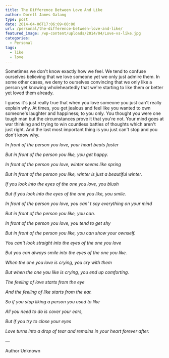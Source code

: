 ```yaml
---
title: The Difference Between Love And Like
author: Dorell James Galang
type: post
date: 2014-04-06T17:06:09+00:00
url: /personal/the-difference-between-love-and-like/
featured_image: /wp-content/uploads/2014/04/Love-vs-like.jpg
categories:
  - Personal
tags:
  - like
  - love
---
```


Sometimes we don't know exactly how we feel. We tend to confuse ourselves believing that we love someone yet we only just admire them. In some other cases, we deny to ourselves convincing that we only like a person yet knowing wholeheartedly that we're starting to like them or better yet loved them already.

I guess it's just really true that when you love someone you just can't really explain why. At times, you get jealous and feel like you wanted to own someone's laughter and happiness; to you only. You thought you were one tough man but the circumstances prove it that you're not. Your mind goes at war thinking and trying to win countless battles of thoughts which aren't just right. And the last most important thing is you just can't stop and you don't know why.

_In front of the person you love, your heart beats faster_

_But in front of the person you like, you get happy._

_In front of the person you love, winter seems like spring_

_But in front of the person you like, winter is just a beautiful winter._

_If you look into the eyes of the one you love, you blush_

_But if you look into the eyes of the one you like, you smile._

_In front of the person you love, you can' t say everything on your mind_

_But in front of the person you like, you can._

_In front of the person you love, you tend to get shy_

_But in front of the person you like, you can show your ownself._

_You can't look straight into the eyes of the one you love_

_But you can always smile into the eyes of the one you like._

_When the one you love is crying, you cry with them_

_But when the one you like is crying, you end up comforting._

_The feeling of love starts from the eye_

_And the feeling of like starts from the ear._

_So if you stop liking a person you used to like_

_All you need to do is cover your ears,_

_But if you try to close your eyes_

_Love turns into a drop of tear and remains in your heart forever after._

&#8212;

Author Unknown
